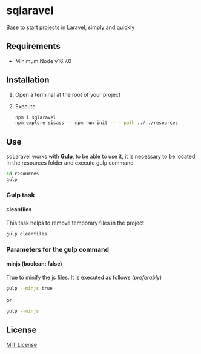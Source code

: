 # sqlaravel

Base to start projects in Laravel, simply and quickly

## Requirements

* Minimum Node v16.7.0

## Installation

1. Open a terminal at the root of your project

2. Execute
   
   ```bash
   npm i sqlaravel
   npm explore sisass -- npm run init -- --path ../../resources
   ```

## Use

sqLaravel works with **Gulp**, to be able to use it, it is necessary to be located in the resources folder and execute gulp command

```bash
cd resources
gulp
```

### Gulp task

#### cleanfiles

This task helps to remove temporary files in the project

```bash
gulp cleanfiles
```

### Parameters for the gulp command

#### minjs (boolean: false)

True to minify the js files. It is executed as follows (*preferably*)

```bash
gulp --minjs true
```

or

```bash
gulp --minjs
```

## License

[MIT License](http://en.wikipedia.org/wiki/MIT_License)

